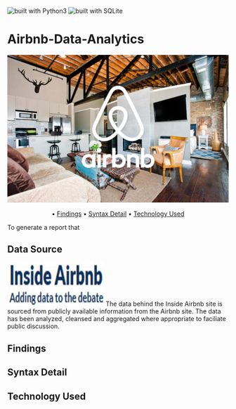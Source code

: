 ![built with Python3](https://img.shields.io/badge/built%20with-Python3-blue.svg)    ![built with SQLite](https://img.shields.io/badge/built%20with-SQLite-red.svg)

# Airbnb-Data-Analytics

![alt text](https://raw.githubusercontent.com/david880110/Airbnb-Data-Analytics/master/image/airbnb-logo.jpg)

<p align="center">
  • <a href="#findings">Findings</a>
  • <a href="#syntax-detail">Syntax Detail</a>
  • <a href="#technology-Used">Technology Used</a>
</p>

To generate a report that

## Data Source

<img src="https://raw.githubusercontent.com/david880110/Airbnb-Data-Analytics/master/image/insideairbnb.png" width="220" height="100"/>
The data behind the Inside Airbnb site is sourced from publicly available information from the Airbnb site. The data has been analyzed, cleansed and aggregated where appropriate to faciliate public discussion.

## Findings 

## Syntax Detail

## Technology Used
